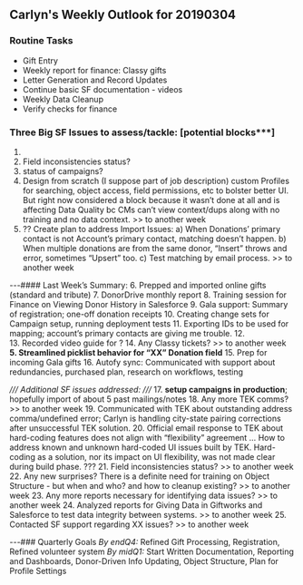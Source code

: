 ## Carlyn's Weekly Outlook for 20190304
### Routine Tasks
* Gift Entry
* Weekly report for finance: Classy gifts
* Letter Generation and Record Updates
* Continue basic SF documentation - videos
* Weekly Data Cleanup
* Verify checks for finance

### Three Big SF Issues to assess/tackle: [potential blocks***]
1. 
2. Field inconsistencies status?
3. status of campaigns?
4. Design from scratch (I suppose part of job description) custom Profiles for searching, object access, field permissions, etc to bolster better UI.  But right now considered a block because it wasn’t done at all and is affecting Data Quality bc CMs can’t view context/dups along with no training and no data context. >> to another week
5. ?? Create plan to address Import Issues: a) When Donations’ primary contact is not Account’s primary contact, matching doesn’t happen.  b) When multiple donations are from the same donor, “Insert” throws and error, sometimes “Upsert” too.  c) Test matching by email process. >> to another week

---#### Last Week’s Summary:
6. Prepped and imported online gifts (standard and tribute)
7. DonorDrive monthly report
8. Training session for Finance on Viewing Donor History in Salesforce
9. Gala support: Summary of registration; one-off donation receipts
10. Creating change sets for Campaign setup, running deployment tests
11. Exporting IDs to be used for mapping; account’s primary contacts are giving me trouble.
12.  
13. Recorded video guide for ?
14. Any Classy tickets?  >> to another week
**5. Streamlined picklist behavior for “XX” Donation field**
15. Prep for incoming Gala gifts
16. Autofy sync: Communicated with support about redundancies, purchased plan, research on workflows, testing

*/// Additional SF issues addressed: ///*
17. **setup campaigns in production**; hopefully import of about 5 past mailings/notes
18. Any more TEK comms?  >> to another week
19. Communicated with TEK about outstanding address comma/undefined error; Carlyn is handling city-state pairing corrections after unsuccessful TEK solution.
20. Official email response to TEK about hard-coding features does not align with “flexibility” agreement … How to address known and unknown hard-coded UI issues built by TEK.  Hard-coding as a solution, nor its impact on UI flexibility, was not made clear during build phase.  ???
21. Field inconsistencies status?  >> to another week
22. Any new surprises?  There is a definite need for training on Object Structure - but when and who?  and how to cleanup existing?  >> to another week
23. Any more reports necessary for identifying data issues?  >> to another week
24. Analyzed reports for Giving Data in Giftworks and Salesforce to test data integrity between systems.  >> to another week
25. Contacted SF support regarding XX issues?   >> to another week

---### Quarterly Goals
*By endQ4:* Refined Gift Processing, Registration, Refined volunteer system
*By midQ1:* Start Written Documentation, Reporting and Dashboards, Donor-Driven Info Updating, Object Structure, Plan for Profile Settings
<!--stackedit_data:
eyJoaXN0b3J5IjpbMjAyMDcxODY4MCwtNDkyMjk4MDNdfQ==
-->